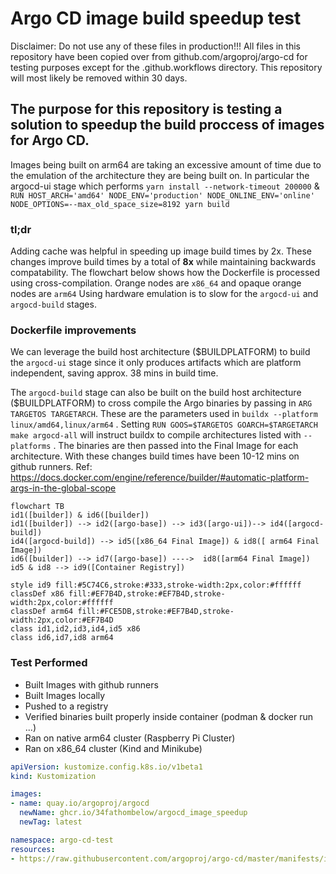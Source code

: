 # Argo CD image build speedup test
Disclaimer: Do not use any of these files in production!!! All files in this repository have been copied over from github.com/argoproj/argo-cd for testing purposes except for the .github.workflows directory. This repository will most likely be removed within 30 days.

## The purpose for this repository is testing a solution to speedup the build proccess of images for Argo CD.
Images being built on arm64 are taking an excessive amount of time due to the emulation of the architecture they are being built on.  In particular the argocd-ui stage which performs `yarn install --network-timeout 200000` & `RUN HOST_ARCH='amd64' NODE_ENV='production' NODE_ONLINE_ENV='online' NODE_OPTIONS=--max_old_space_size=8192 yarn build`

### tl;dr

Adding cache was helpful in speeding up image build times by 2x. These changes improve build times by a total of **8x** while maintaining backwards compatability. The flowchart below shows how the Dockerfile is processed using cross-compilation. Orange nodes are `x86_64` and opaque orange nodes are `arm64`  Using hardware emulation is to slow for the `argocd-ui` and `argocd-build` stages.

### Dockerfile improvements

We can leverage the build host architecture ($BUILDPLATFORM) to build the `argocd-ui` stage since it only produces artifacts which are platform independent, saving approx. 38 mins in build time.

The `argocd-build` stage can also be built on the build host architecture (\$BUILDPLATFORM) to cross compile the Argo binaries by passing in `ARG TARGETOS TARGETARCH`. These are the parameters used in `buildx --platform linux/amd64,linux/arm64` . Setting `RUN GOOS=$TARGETOS GOARCH=$TARGETARCH make argocd-all` will instruct buildx to compile architectures listed with `--platforms` .  The binaries are then passed into the Final Image for each architecture.  With these changes build times have been 10-12 mins on github runners. Ref: https://docs.docker.com/engine/reference/builder/#automatic-platform-args-in-the-global-scope

```mermaid
flowchart TB
id1([builder]) & id6([builder])
id1([builder]) --> id2([argo-base]) --> id3([argo-ui])--> id4([argocd-build])
id4([argocd-build]) --> id5([x86_64 Final Image]) & id8([ arm64 Final Image])
id6([builder]) --> id7([argo-base]) ---->  id8([arm64 Final Image])
id5 & id8 --> id9([Container Registry])

style id9 fill:#5C74C6,stroke:#333,stroke-width:2px,color:#ffffff
classDef x86 fill:#EF7B4D,stroke:#EF7B4D,stroke-width:2px,color:#ffffff
classDef arm64 fill:#FCE5DB,stroke:#EF7B4D,stroke-width:2px,color:#EF7B4D
class id1,id2,id3,id4,id5 x86
class id6,id7,id8 arm64

```

### Test Performed

- Built Images with github runners
- Built Images locally
- Pushed to a registry
- Verified binaries built properly inside container (podman & docker run ...)
- Ran on native arm64 cluster (Raspberry Pi Cluster)
- Ran on x86_64 cluster (Kind and Minikube)

```yaml
apiVersion: kustomize.config.k8s.io/v1beta1
kind: Kustomization

images:
- name: quay.io/argoproj/argocd
  newName: ghcr.io/34fathombelow/argocd_image_speedup
  newTag: latest

namespace: argo-cd-test
resources:
- https://raw.githubusercontent.com/argoproj/argo-cd/master/manifests/install.yaml
```
